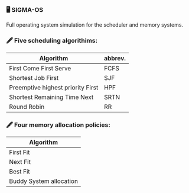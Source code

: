 ### :desktop_computer: SIGMA-OS
Full operating system simulation for the scheduler and memory systems.


### :fountain_pen: Five scheduling algorithims:
| Algorithm | abbrev.  |
|---|---|
| First Come First Serve            | FCFS |
| Shortest Job First                | SJF  |
| Preemptive highest priority First | HPF  |
| Shortest Remaining Time Next      | SRTN |
| Round Robin                       | RR   |

### :fountain_pen: Four memory allocation policies:
| Algorithm |
|---|
| First Fit  |
| Next Fit   |
| Best Fit   | 
| Buddy System allocation| 

